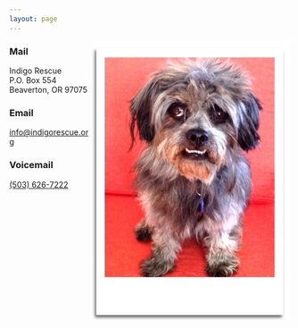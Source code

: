 ```yaml
---
layout: page
---
```


<img align="right" height="500" src="/assets/images/contact1.jpg">

### Mail

Indigo Rescue  
P.O. Box 554  
Beaverton, OR 97075  

### Email
<a href="mailto:info@indigorescue.org">info@indigorescue.org</a>

### Voicemail

<a href="tel:(503) 626-7222">(503) 626-7222</a>

